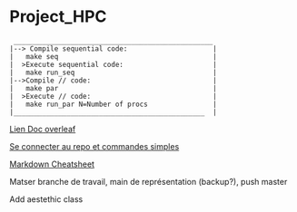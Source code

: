 # Project_HPC


     _________________________________________________
    |--> Compile sequential code:                     |   
    |   make seq                                      |
    |  >Execute sequential code:                      |
    |   make run_seq                                  |
    |-->Compile // code:                              |
    |   make par                                      |
    |  >Execute // code:                              |
    |   make run_par N=Number of procs                |
    |_______________________________________________  |


[Lien Doc overleaf](https://www.overleaf.com/3849988112zqrrpfqksvft) 

[Se connecter au repo et commandes simples](https://education.github.com/git-cheat-sheet-education.pdf)

[Markdown Cheatsheet](https://guides.github.com/pdfs/markdown-cheatsheet-online.pdf)


 Matser branche de travail, main de représentation (backup?), push master

Add aestethic class
